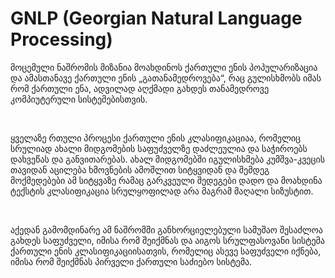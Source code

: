 # GNLP (Georgian Natural Language Processing)

<p>მოცემული ნაშრომის მიზანია მოახდინოს ქართული ენის პოპულარიზაცია და
ამასთანავე ქართული ენის „გათანამედროვება“, რაც გულისხმობს იმას რომ ქართული ენა, 
ადვილად აღქმადი გახდეს თანამედროვე კომპიუტერული სისტემებისთვის.</p><br>
<p>ყველაზე რთული პროცესი ქართული ენის კლასიფიკაციაა, რომელიც სრულიად
ახალი მიდგომების საფუძველზე დაძლეულია და საჭიროებს დახვეწას და განვითარებას. 
ახალ მიდგომებში იგულისხმება კუმშვა-კვეცის თავიდან აცილება ხმოვნების ამოშლით
სიტყვიდან და შემდეგ მოქმედებები ამ სიტყვაზე რამაც გარკვეული შედეგები დადო და
მოახდინა ტექსტის კლასიფიკაცია სრულყოფილად არა მაგრამ მაღალი სიზუსტით.</p><br>
<p>აქედან გამომდინარე ამ ნაშრომში განხორციელებული სამუშაო შესაძლოა გახდეს
საფუძველი, იმისა რომ შეიქმნას და აიგოს სრულფასოვანი სისტემა ქართული ენის
კლასიფიკაციისათვის, რომელიც ასევე საფუძველი იქნება, იმისა რომ შეიქმნას პირველი
ქართული საძიებო სისტემა.</p>

